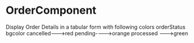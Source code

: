 # OrderComponent
Display Order Details in a tabular form with following colors orderStatus   bgcolor
cancelled--->red 
pending---->orange 
processed --->green
